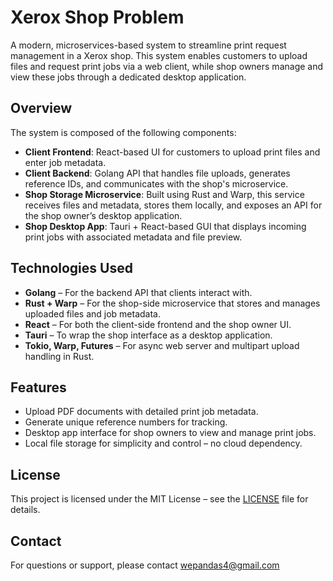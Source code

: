 # Xerox Shop Problem

A modern, microservices-based system to streamline print request management in a Xerox shop. This system enables customers to upload files and request print jobs via a web client, while shop owners manage and view these jobs through a dedicated desktop application.

## Overview

The system is composed of the following components:

- **Client Frontend**: React-based UI for customers to upload print files and enter job metadata.
- **Client Backend**: Golang API that handles file uploads, generates reference IDs, and communicates with the shop's microservice.
- **Shop Storage Microservice**: Built using Rust and Warp, this service receives files and metadata, stores them locally, and exposes an API for the shop owner’s desktop application.
- **Shop Desktop App**: Tauri + React-based GUI that displays incoming print jobs with associated metadata and file preview.

## Technologies Used

- **Golang** – For the backend API that clients interact with.
- **Rust + Warp** – For the shop-side microservice that stores and manages uploaded files and job metadata.
- **React** – For both the client-side frontend and the shop owner UI.
- **Tauri** – To wrap the shop interface as a desktop application.
- **Tokio, Warp, Futures** – For async web server and multipart upload handling in Rust.

## Features

- Upload PDF documents with detailed print job metadata.
- Generate unique reference numbers for tracking.
- Desktop app interface for shop owners to view and manage print jobs.
- Local file storage for simplicity and control – no cloud dependency.

## License

This project is licensed under the MIT License – see the [LICENSE](LICENSE) file for details.

## Contact

For questions or support, please contact [wepandas4@gmail.com](mailto:wepandas4@gmail.com)
